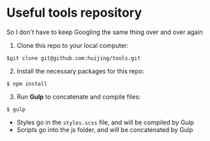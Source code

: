 # Useful tools repository

So I don't have to keep Googling the same thing over and over again

1. Clone this repo to your local computer:

```shell
$git clone git@github.com:huijing/tools.git
```

2. Install the necessary packages for this repo:

```shell
$ npm install
```

3. Run **Gulp** to concatenate and compile files:

```shell
$ gulp
```

- Styles go in the `styles.scss` file, and will be compiled by Gulp
- Scripts go into the js folder, and will be concatenated by Gulp
